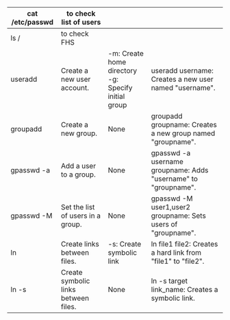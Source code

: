| cat /etc/passwd | to check list of users               |                                                          |                                                                |
|-----------------|--------------------------------------|----------------------------------------------------------|----------------------------------------------------------------|
| ls /            | to check FHS                         |                                                          |                                                                |
| useradd         | Create a new user account.           | -m: Create home directory <br> -g: Specify initial group | useradd username: Creates a new user named "username".         |
| groupadd        | Create a new group.                  | None                                                     | groupadd groupname: Creates a new group named "groupname".     |
| gpasswd -a      | Add a user to a group.               | None                                                     | gpasswd -a username groupname: Adds "username" to "groupname". |
| gpasswd -M      | Set the list of users in a group.    | None                                                     | gpasswd -M user1,user2 groupname: Sets users of "groupname".   |
| ln              | Create links between files.          | -s: Create symbolic link                                 | ln file1 file2: Creates a hard link from "file1" to "file2".   |
| ln -s           | Create symbolic links between files. | None                                                     | ln -s target link_name: Creates a symbolic link.               |